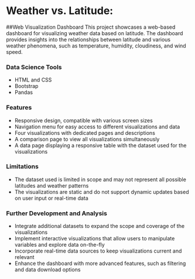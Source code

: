 # Weather vs. Latitude:
##Web Visualization Dashboard
This project showcases a web-based dashboard for visualizing weather data based on latitude. The dashboard provides insights into the relationships between latitude and various weather phenomena, such as temperature, humidity, cloudiness, and wind speed.

### Data Science Tools
* HTML and CSS
* Bootstrap
* Pandas 

### Features
* Responsive design, compatible with various screen sizes
* Navigation menu for easy access to different visualizations and data
* Four visualizations with dedicated pages and descriptions
* A comparison page to view all visualizations simultaneously
* A data page displaying a responsive table with the dataset used for the visualizations

### Limitations
* The dataset used is limited in scope and may not represent all possible latitudes and weather patterns
* The visualizations are static and do not support dynamic updates based on user input or real-time data

### Further Development and Analysis
* Integrate additional datasets to expand the scope and coverage of the visualizations
* Implement interactive visualizations that allow users to manipulate variables and explore data on-the-fly
* Incorporate real-time data sources to keep visualizations current and relevant
* Enhance the dashboard with more advanced features, such as filtering and data download options

